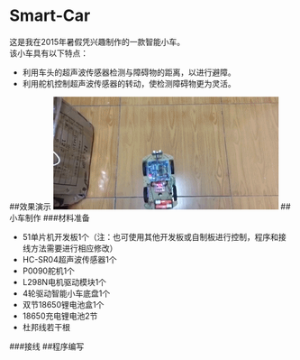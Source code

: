 # Smart-Car
这是我在2015年暑假凭兴趣制作的一款智能小车。  
该小车具有以下特点：  
* 利用车头的超声波传感器检测与障碍物的距离，以进行避障。  
* 利用舵机控制超声波传感器的转动，使检测障碍物更为灵活。

##效果演示
![car](https://github.com/Jason-Flash/Smart-Car/blob/master/image/SmartCar.gif)
##小车制作
###材料准备
* 51单片机开发板1个（注：也可使用其他开发板或自制板进行控制，程序和接线方法需要进行相应修改）  
* HC-SR04超声波传感器1个  
* P0090舵机1个  
* L298N电机驱动模块1个  
* 4轮驱动智能小车底盘1个  
* 双节18650锂电池盒1个
* 18650充电锂电池2节  
* 杜邦线若干根

###接线
##程序编写
